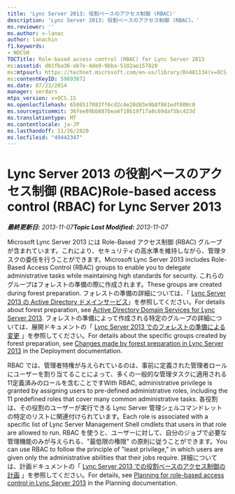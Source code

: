 ```yaml
---
title: 'Lync Server 2013: 役割ベースのアクセス制御 (RBAC)'
description: 'Lync Server 2013: 役割ベースのアクセス制御 (RBAC)。'
ms.reviewer: ''
ms.author: v-lanac
author: lanachin
f1.keywords:
- NOCSH
TOCTitle: Role-based access control (RBAC) for Lync Server 2013
ms:assetid: d01fba36-eb7e-4de9-9bba-5102ae157820
ms:mtpsurl: https://technet.microsoft.com/en-us/library/Dn481134(v=OCS.15)
ms:contentKeyID: 59893872
ms.date: 07/23/2014
manager: serdars
mtps_version: v=OCS.15
ms.openlocfilehash: 6586517083ff6cd2c4e20d83e9b8f861edf800c0
ms.sourcegitcommit: 36fee89bb887bea4f18b19f17a8c69daf5bc423d
ms.translationtype: MT
ms.contentlocale: ja-JP
ms.lasthandoff: 11/26/2020
ms.locfileid: "49442347"
---
```

# <a name="role-based-access-control-rbac-for-lync-server-2013"></a><span data-ttu-id="0098a-103">Lync Server 2013 の役割ベースのアクセス制御 (RBAC)</span><span class="sxs-lookup"><span data-stu-id="0098a-103">Role-based access control (RBAC) for Lync Server 2013</span></span>

<div data-xmlns="http://www.w3.org/1999/xhtml">

<div class="topic" data-xmlns="http://www.w3.org/1999/xhtml" data-msxsl="urn:schemas-microsoft-com:xslt" data-cs="https://msdn.microsoft.com/">

<div data-asp="https://msdn2.microsoft.com/asp">



</div>

<div id="mainSection">

<div id="mainBody"><span data-ttu-id="0098a-104">

<span> </span></span><span class="sxs-lookup"><span data-stu-id="0098a-104">

<span> </span></span></span>

<span data-ttu-id="0098a-105">_**最終更新日:** 2013-11-07_</span><span class="sxs-lookup"><span data-stu-id="0098a-105">_**Topic Last Modified:** 2013-11-07_</span></span>

<span data-ttu-id="0098a-106">Microsoft Lync Server 2013 には Role-Based アクセス制御 (RBAC) グループが含まれています。これにより、セキュリティの高水準を維持しながら、管理タスクの委任を行うことができます。</span><span class="sxs-lookup"><span data-stu-id="0098a-106">Microsoft Lync Server 2013 includes Role-Based Access Control (RBAC) groups to enable you to delegate administrative tasks while maintaining high standards for security.</span></span> <span data-ttu-id="0098a-107">これらのグループはフォレストの準備の際に作成されます。</span><span class="sxs-lookup"><span data-stu-id="0098a-107">These groups are created during forest preparation.</span></span> <span data-ttu-id="0098a-108">フォレストの準備の詳細については、「 [Lync Server 2013 の Active Directory ドメインサービス](lync-server-2013-active-directory-domain-services-for-lync-server.md)」を参照してください。</span><span class="sxs-lookup"><span data-stu-id="0098a-108">For details about forest preparation, see [Active Directory Domain Services for Lync Server 2013](lync-server-2013-active-directory-domain-services-for-lync-server.md).</span></span> <span data-ttu-id="0098a-109">フォレストの準備によって作成される特定のグループの詳細については、展開ドキュメントの「 [Lync Server 2013 でのフォレストの準備による変更](lync-server-2013-changes-made-by-forest-preparation.md) 」を参照してください。</span><span class="sxs-lookup"><span data-stu-id="0098a-109">For details about the specific groups created by forest preparation, see [Changes made by forest preparation in Lync Server 2013](lync-server-2013-changes-made-by-forest-preparation.md) in the Deployment documentation.</span></span>

<span data-ttu-id="0098a-110">RBAC では、管理者特権が与えられているのは、事前に定義された管理者ロールにユーザーを割り当てることによって、多くの一般的な管理タスクに適用される11定義済みのロールを含むことです</span><span class="sxs-lookup"><span data-stu-id="0098a-110">With RBAC, administrative privilege is granted by assigning users to pre-defined administrative roles, including the 11 predefined roles that cover many common administrative tasks.</span></span> <span data-ttu-id="0098a-111">各役割は、その役割のユーザーが実行できる Lync Server 管理シェルコマンドレットの特定のリストに関連付けられています。</span><span class="sxs-lookup"><span data-stu-id="0098a-111">Each role is associated with a specific list of Lync Server Management Shell cmdlets that users in that role are allowed to run.</span></span> <span data-ttu-id="0098a-112">RBAC を使うと、ユーザーに対して、自分のジョブで必要な管理機能のみが与えられる、"最低限の権限" の原則に従うことができます。</span><span class="sxs-lookup"><span data-stu-id="0098a-112">You can use RBAC to follow the principle of "least privilege," in which users are given only the administrative abilities that their jobs require.</span></span> <span data-ttu-id="0098a-113">詳細については、計画ドキュメントの「 [Lync Server 2013 での役割ベースのアクセス制御の計画](lync-server-2013-planning-for-role-based-access-control.md) 」を参照してください。</span><span class="sxs-lookup"><span data-stu-id="0098a-113">For details, see [Planning for role-based access control in Lync Server 2013](lync-server-2013-planning-for-role-based-access-control.md) in the Planning documentation.</span></span>

<span data-ttu-id="0098a-114"></div>

<span> </span>

</div>

</div>

</span><span class="sxs-lookup"><span data-stu-id="0098a-114"></div>

<span> </span>

</div>

</div>

</span></span></div>

